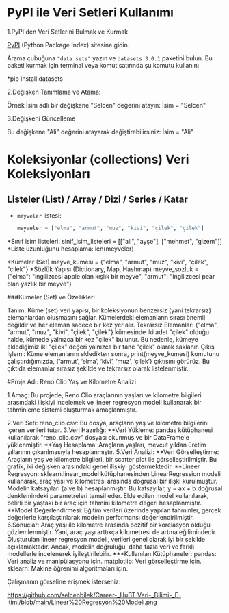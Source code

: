 
# PyPI ile Veri Setleri Kullanımı

1.PyPI'den Veri Setlerini Bulmak ve Kurmak

[PyPI](https://pypi.org/) (Python Package Index) sitesine gidin.

Arama çubuğuna `"data sets"` yazın ve `datasets 3.0.1` paketini bulun.
Bu paketi kurmak için terminal veya komut satırında şu komutu kullanın:

*pip install datasets

2.Değişken Tanımlama ve Atama:

Örnek
İsim adlı bir değişkene "Selcen" değerini atayın:
İsim = "Selcen"

3.Değişkeni Güncelleme

Bu değişkene "Ali" değerini atayarak değiştirebilirsiniz:
İsim = "Ali"


# Koleksiyonlar (collections) Veri Koleksiyonları
## Listeler (List) / Array / Dizi / Series / Katar

- `meyveler` listesi:
  ```python
  meyveler = ["elma", "armut", "muz", "kivi", "çilek", "çilek"]

*Sınıf isim listeleri:
sinif_isim_listeleri = [["ali", "ayşe"], ["mehmet", "gizem"]]
*Liste uzunluğunu hesaplama:
len(meyveler)

*Kümeler (Set)
meyve_kumesi = {"elma", "armut", "muz", "kivi", "çilek", "çilek"}
*Sözlük Yapısı (Dictionary, Map, Hashmap)
meyve_sozluk = {"elma": "ingilizcesi apple olan kışlık bir meyve", "armut": "ingilizcesi pear olan yazlık bir meyve"}

###Kümeler (Set) ve Özellikleri

Tanım: Küme (set) veri yapısı, bir koleksiyonun benzersiz (yani tekrarsız) elemanlardan oluşmasını sağlar. Kümelerdeki elemanların sırası önemli değildir ve her eleman sadece bir kez yer alır.
Tekrarsız Elemanlar: {"elma", "armut", "muz", "kivi", "çilek", "çilek"} kümesinde iki adet "çilek" olduğu halde, kümede yalnızca bir kez "çilek" bulunur. Bu nedenle, kümeye eklediğimiz iki "çilek" değeri yalnızca bir tane "çilek" olarak saklanır.
Çıkış İşlemi: Küme elemanlarını ekledikten sonra, print(meyve_kumesi) komutunu çalıştırdığımızda, {‘armut’, ‘elma’, ‘kivi’, ‘muz’, ‘çilek’} çıktısını görürüz. Bu çıktıda elemanlar sırasız şekilde ve tekrarsız olarak listelenmiştir.


#Proje Adı: Reno Clio Yaş ve Kilometre Analizi

1.Amaç:
Bu projede, Reno Clio araçlarının yaşları ve kilometre bilgileri arasındaki ilişkiyi incelemek ve lineer regresyon modeli kullanarak bir tahminleme sistemi oluşturmak amaçlanmıştır.

2.Veri Seti:
reno_clio.csv: Bu dosya, araçların yaş ve kilometre bilgilerini içeren verileri tutar.
3.Veri Hazırlığı:
**Veri Yükleme: pandas kütüphanesi kullanılarak "reno_clio.csv" dosyası okunmuş ve bir DataFrame'e yüklenmiştir.
**Yaş Hesaplama: Araçların yaşları, mevcut yıldan üretim yıllarının çıkarılmasıyla hesaplanmıştır.
5.Veri Analizi:
**Veri Görselleştirme:
Araçların yaş ve kilometre bilgileri, bir scatter plot ile görselleştirilmiştir. Bu grafik, iki değişken arasındaki genel ilişkiyi göstermektedir.
**Lineer Regresyon:
sklearn.linear_model kütüphanesinden LinearRegression modeli kullanarak, araç yaşı ve kilometresi arasında doğrusal bir ilişki kurulmuştur.
Modelin katsayıları (a ve b) hesaplanmıştır. Bu katsayılar, y = ax + b doğrusal denklemindeki parametreleri temsil eder.
Elde edilen model kullanılarak, belirli bir yaştaki bir araç için tahmini kilometre değeri hesaplanmıştır.
**Model Değerlendirmesi:
Eğitim verileri üzerinde yapılan tahminler, gerçek değerlerle karşılaştırılarak modelin performansı değerlendirilmiştir.
6.Sonuçlar:
Araç yaşı ile kilometre arasında pozitif bir korelasyon olduğu gözlemlenmiştir. Yani, araç yaşı arttıkça kilometresi de artma eğilimindedir.
Oluşturulan lineer regresyon modeli, verileri genel olarak iyi bir şekilde açıklamaktadır. Ancak, modelin doğruluğu, daha fazla veri ve farklı modellerle incelenerek iyileştirilebilir.
***Kullanılan Kütüphaneler:
pandas: Veri analiz ve manipülasyonu için.
matplotlib: Veri görselleştirme için.
sklearn: Makine öğrenimi algoritmaları için.

Çalışmanın görseline erişmek isterseniz:

https://github.com/selcenbilek/Career-_HuBT-Veri-_Bilimi-_E-itimi/blob/main/Lineer%20Regresyon%20Modeli.png


